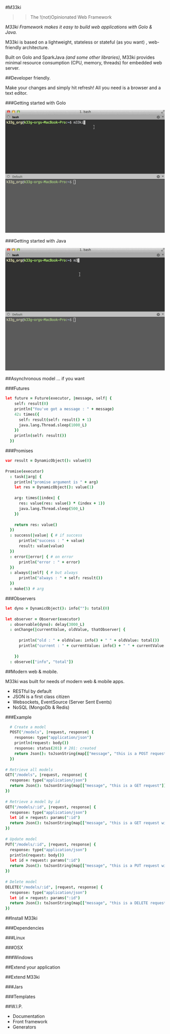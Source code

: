 #M33ki

>>The !(not)Opinionated Web Framework

*M33ki Framework makes it easy to build web applications with Golo & Java.*

M33ki is based on a lightweight, stateless or stateful (as you want) , web-friendly architecture.

Built on Golo and SparkJava *(and some other libraries)*, M33ki provides minimal resource consumption (CPU, memory, threads) for embedded web server.

##Developer friendly.

Make your changes and simply hit refresh! All you need is a browser and a text editor.

###Getting started with Golo

![...](appgolo.gif)

###Getting started with Java

![...](appjava.gif)

##Asynchronous model ... if you want

###Futures

```coffeescript
let future = Future(executor, |message, self| {
    self: result(0)
    println("You've got a message : " + message)
    42: times({
      self: result(self: result() + 1)
      java.lang.Thread.sleep(1000_L)
    })
    println(self: result())
  })
```

###Promises

```coffeescript
var result = DynamicObject(): value(0)

Promise(executor)
  : task(|arg| {
    println("promise argument is " + arg)
    let res = DynamicObject(): value(1)

    arg: times(|index| {
      res: value(res: value() * (index + 1))
      java.lang.Thread.sleep(500_L)
    })

    return res: value()
  })
  : success(|value| { # if success
      println("success : " + value)
      result: value(value)
  })
  : error(|error| { # on error
      println("error : " + error)
  })
  : always(|self| { # but always
      println("always : " + self: result())
  })
  : make(5) # arg
```

###Observers

```coffeescript
let dyno = DynamicObject(): info(""): total(0)

let observer = Observer(executor)
  : observable(dyno): delay(3000_L)
  : onChange(|currentValue, oldValue, thatObserver| {

      println("old : " + oldValue: info() + " " + oldValue: total())
      println("current : " + currentValue: info() + " " + currentValue: total())

    })
  : observe(["info", "total"])
```

##Modern web & mobile.

M33ki was built for needs of modern web & mobile apps.

- RESTful by default
- JSON is a first class citizen
- Websockets, EventSource (Server Sent Events)
- NoSQL (MongoDb & Redis)

###Example

```coffeescript
  # Create a model
  POST("/models", |request, response| {
    response: type("application/json")
    println(request: body())
    response: status(201) # 201: created
    return Json(): toJsonString(map[["message", "this is a POST request"]])
  })

# Retrieve all models
GET("/models", |request, response| {
  response: type("application/json")
  return Json(): toJsonString(map[["message", "this is a GET request"]])
})

# Retrieve a model by id
GET("/models/:id", |request, response| {
  response: type("application/json")
  let id = request: params(":id")
  return Json(): toJsonString(map[["message", "this is a GET request with id="+id]])
})

# Update model
PUT("/models/:id", |request, response| {
  response: type("application/json")
  println(request: body())
  let id = request: params(":id")
  return Json(): toJsonString(map[["message", "this is a PUT request with id="+id]])
})

# Delete model
DELETE("/models/:id", |request, response| {
  response: type("application/json")
  let id = request: params(":id")
  return Json(): toJsonString(map[["message", "this is a DELETE request with id="+id]])
})
```

##Install M33ki

###Dependencies

###Linux


###OSX


###Windows


##Extend your application


##Extend M33ki

###Jars

###Templates


##W.I.P.

- Documentation
- Front framework
- Generators





